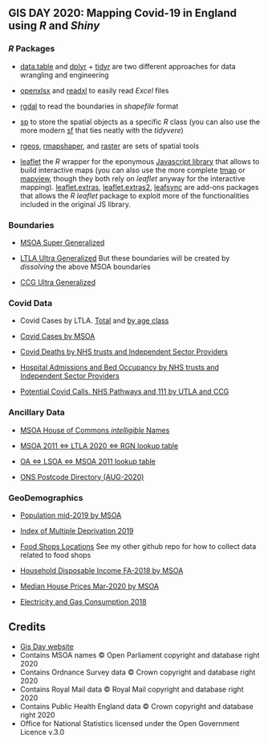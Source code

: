 ## GIS DAY 2020: Mapping Covid-19 in England using *R* and *Shiny*

### *R* Packages

 - [data.table]() and [dplyr]() + [tidyr]() are two different approaches for data wrangling and engineering

 - [openxlsx]() and [readxl]() to easily read *Excel* files
 
 - [rgdal]() to read the boundaries in *shapefile* format

 - [sp]() to store the spatial objects as a specific *R* class (you can also use the more modern [sf]() that ties neatly with the *tidyvere*)

 - [rgeos](), [rmapshaper](), and [raster]() are sets of spatial tools

 - [leaflet]() the *R* wrapper for the eponymous [Javascript library](leaflet.js) that allows to build interactive maps (you can also use the more complete [tmap]() or [mapview](), though they both rely on *leaflet* anyway for the interactive mapping). [leaflet.extras](), [leaflet.extras2](), [leafsync]() are add-ons packages that allows the *R* *leaflet* package to exploit more of the functionalities included in the original JS library.


### Boundaries

 - [MSOA Super Generalized](https://opendata.arcgis.com/datasets/87aa4eb6393644768a5f85929cc704c2_0.zip)
 
 - [LTLA Ultra Generalized](https://opendata.arcgis.com/datasets/910f48f3c4b3400aa9eb0af9f8989bbe_0.zip) But these boundaries will be created by *dissolving* the above MSOA boundaries
 
 - [CCG Ultra Generalized](https://opendata.arcgis.com/datasets/dbfaf69873794690af4acddaf581572f_1.zip) 
 

### Covid Data

 - Covid Cases by LTLA. [Total](https://coronavirus.data.gov.uk/downloads/csv/coronavirus-cases_latest.csv) and [by age class](https://coronavirus.data.gov.uk/downloads/demographic/cases/specimenDate_ageDemographic-stacked.csv)
 
 - [Covid Cases by MSOA](https://coronavirus.data.gov.uk/downloads/msoa_data/MSOAs_latest.csv)
 
 - [Covid Deaths by NHS trusts and Independent Sector Providers](https://www.england.nhs.uk/statistics/statistical-work-areas/covid-19-daily-deaths/)
 
 - [Hospital Admissions and Bed Occupancy by NHS trusts and Independent Sector Providers](https://www.england.nhs.uk/statistics/statistical-work-areas/covid-19-hospital-activity/)
 
 - [Potential Covid Calls. NHS Pathways and 111 by UTLA and CCG](https://digital.nhs.uk/data-and-information/publications/statistical/mi-potential-covid-19-symptoms-reported-through-nhs-pathways-and-111-online/latest/)
 

### Ancillary Data

 - [MSOA House of Commons *intelligible* Names](https://visual.parliament.uk/msoanames/static/MSOA-Names-1.7.csv)

 - [MSOA 2011 <=> LTLA 2020 <=> RGN lookup table](https://coronavirus.data.gov.uk/downloads/supplements/lookup_table.csv)

 - [OA <=> LSOA <=> MSOA 2011 lookup table](https://geoportal.statistics.gov.uk/datasets/output-area-to-lower-layer-super-output-area-to-middle-layer-super-output-area-to-local-authority-district-december-2011-lookup-in-england-and-wales)

 - [ONS Postcode Directory (AUG-2020)](https://geoportal.statistics.gov.uk/datasets/ons-postcode-directory-august-2020)

### GeoDemographics

 - [Population mid-2019 by MSOA](https://www.ons.gov.uk/peoplepopulationandcommunity/populationandmigration/populationestimates/datasets/middlesuperoutputareamidyearpopulationestimates)

 - [Index of Multiple Deprivation 2019](https://www.gov.uk/government/statistics/english-indices-of-deprivation-2019)

 - [Food Shops Locations]() See my other github repo for how to collect data related to food shops

 - [Household Disposable Income FA-2018 by MSOA](https://www.ons.gov.uk/employmentandlabourmarket/peopleinwork/earningsandworkinghours/datasets/smallareaincomeestimatesformiddlelayersuperoutputareasenglandandwales)

 - [Median House Prices Mar-2020 by MSOA](https://www.ons.gov.uk/peoplepopulationandcommunity/housing/datasets/hpssadataset2medianhousepricebymsoaquarterlyrollingyear)

 - [Electricity and Gas Consumption 2018](https://www.gov.uk/government/statistics/lower-and-middle-super-output-areas-gas-consumption)


## Credits

 - [Gis Day website](https://www.gisday.com/en-us/overview)
 - Contains MSOA names © Open Parliament copyright and database right 2020
 - Contains Ordnance Survey data © Crown copyright and database right 2020
 - Contains Royal Mail data © Royal Mail copyright and database right 2020
 - Contains Public Health England data © Crown copyright and database right 2020
 - Office for National Statistics licensed under the Open Government Licence v.3.0
 
